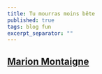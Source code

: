 ```yaml
---
title: Tu mourras moins bête
published: true
tags: blog fun
excerpt_separator: ""
---
```

## [Marion Montaigne](http://tumourrasmoinsbete.blogspot.com/)
